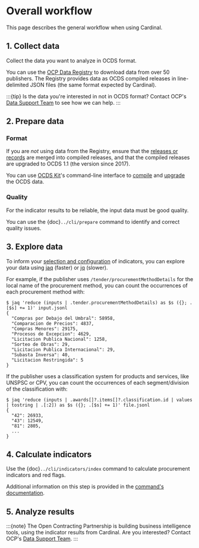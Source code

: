 # Overall workflow

This page describes the general workflow when using Cardinal.

## 1. Collect data

Collect the data you want to analyze in OCDS format.

You can use the [OCP Data Registry](https://data.open-contracting.org) to download data from over 50 publishers. The Registry provides data as OCDS compiled releases in line-delimited JSON files (the same format expected by Cardinal).

:::{tip}
Is the data you're interested in not in OCDS format? Contact OCP's [Data Support Team](mailto:data@open-contracting.org) to see how we can help.
:::

## 2. Prepare data

### Format

If you are *not* using data from the Registry, ensure that the [releases or records](https://standard.open-contracting.org/latest/en/primer/releases_and_records/) are merged into compiled releases, and that the compiled releases are upgraded to OCDS 1.1 (the version since 2017).

You can use [OCDS Kit](https://ocdskit.readthedocs.io/en/latest/)'s command-line interface to [compile](https://ocdskit.readthedocs.io/en/latest/cli/ocds.html#compile) and [upgrade](https://ocdskit.readthedocs.io/en/latest/cli/ocds.html#upgrade) the OCDS data.

### Quality

For the indicator results to be reliable, the input data must be good quality.

You can use the {doc}`../cli/prepare` command to identify and correct quality issues.

## 3. Explore data

To inform your [selection and configuration](../cli/indicators/index.md#workflow) of indicators, you can explore your data using [jaq](https://github.com/01mf02/jaq) (faster) or [jq](https://stedolan.github.io/jq/) (slower).

For example, if the publisher uses `/tender/procurementMethodDetails` for the local name of the procurement method, you can count the occurrences of each procurement method with:

```console
$ jaq 'reduce (inputs | .tender.procurementMethodDetails) as $s ({}; .[$s] += 1)' input.jsonl
{
  "Compras por Debajo del Umbral": 58958,
  "Comparacion de Precios": 4837,
  "Compras Menores": 29175,
  "Procesos de Excepcion": 4629,
  "Licitacion Publica Nacional": 1258,
  "Sorteo de Obras": 29,
  "Licitacion Publica Internacional": 29,
  "Subasta Inversa": 40,
  "Licitacion Restringida": 5
}
```

If the publisher uses a classification system for products and services, like UNSPSC or CPV, you can count the occurrences of each segment/division of the classification with:

```console
$ jaq 'reduce (inputs | .awards[]?.items[]?.classification.id | values | tostring | .[:2]) as $s ({}; .[$s] += 1)' file.jsonl
{
  "42": 26933,
  "43": 12549,
  "81": 2805,
  ...
}
```

## 4. Calculate indicators

Use the {doc}`../cli/indicators/index` command to calculate procurement indicators and red flags.

Additional information on this step is provided in the [command's documentation](../cli/indicators/index).

## 5. Analyze results

:::{note}
The Open Contracting Partnership is building business intelligence tools, using the indicator results from Cardinal. Are you interested? Contact OCP's [Data Support Team](mailto:data@open-contracting.org).
:::
